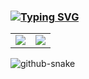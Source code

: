 ### [![Typing SVG](https://readme-typing-svg.demolab.com?font=Fira+Code&pause=1000&vCenter=true&width=500&lines=Welcome+to+wyq0918dev's+GitHub+(✿◡‿◡)👋)](https://git.io/typing-svg)

<table>
  <tbody>
    <tr>
      <td>
        <picture>
          <source media="(prefers-color-scheme: dark)" srcset="https://github-readme-stats.vercel.app/api?username=wyq0918dev&theme=vue-dark&show_icons=true&hide_border=true">
          <source media="(prefers-color-scheme: light)" srcset="https://github-readme-stats.vercel.app/api?username=wyq0918dev&theme=vue&show_icons=true&hide_border=true">
          <img src="https://github-readme-stats.vercel.app/api?username=wyq0918dev&theme=vue&show_icons=true&hide_border=true">
        </picture>
      </td>
      <td>
        <picture>
          <source media="(prefers-color-scheme: dark)" srcset="https://github-readme-stats.vercel.app/api/top-langs/?username=wyq0918dev&theme=vue-dark&layout=compact&hide_border=true">
          <source media="(prefers-color-scheme: light)" srcset="https://github-readme-stats.vercel.app/api/top-langs/?username=wyq0918dev&theme=vue&layout=compact&hide_border=true">
          <img src="https://github-readme-stats.vercel.app/api/top-langs/?username=wyq0918dev&theme=vue&layout=compact&hide_border=true">
        </picture>
      </td>
    </tr>    
  </tbody>
</table>

<picture>
  <source media="(prefers-color-scheme: dark)" srcset="https://github.com/wyq0918dev/wyq0918dev/blob/output/github-contribution-grid-snake-dark.svg" />
  <source media="(prefers-color-scheme: light)" srcset="https://github.com/wyq0918dev/wyq0918dev/blob/output/github-contribution-grid-snake.svg" />
  <img alt="github-snake" src="https://raw.githubusercontent.com/wyq0918dev/wyq0918dev/output/github-snake.svg" />
</picture>
